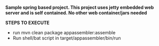 **Sample spring based project. This project uses jetty embedded web server and is self contained. No other web container/jars needed**

**STEPS TO EXECUTE**
* run mvn clean package appassembler:assemble
* Run shell/bat script in target/appassembler/bin/run
